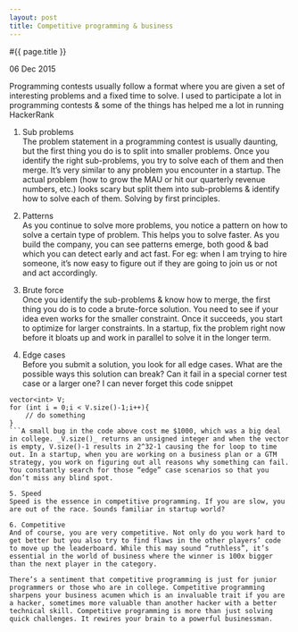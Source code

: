 ```yaml
---
layout: post
title: Competitive programming & business 
---
```


#{{ page.title }}

06 Dec 2015

Programming contests usually follow a format where you are given a set of interesting problems and a fixed time to solve. I used to participate a lot in programming contests & some of the things has helped me a lot in running HackerRank

1. Sub problems  
The problem statement in a programming contest is usually daunting, but the first thing you do is to split into smaller problems. Once you identify the right sub-problems, you try to solve each of them and then merge. It’s very similar to any problem you encounter in a startup. The actual problem (how to grow the MAU or hit our quarterly revenue numbers, etc.) looks scary but split them into sub-problems & identify how to solve each of them. Solving by first principles. 

2. Patterns   
As you continue to solve more problems, you notice a pattern on how to solve a certain type of problem. This helps you to solve faster. As you build the company, you can see patterns emerge, both good & bad which you can detect early and act fast. For eg: when I am trying to hire someone, it’s now easy to figure out if they are going to join us or not and act accordingly. 

3. Brute force   
Once you identify the sub-problems & know how to merge, the first thing you do is to code a brute-force solution. You need to see if your idea even works for the smaller constraint. Once it succeeds, you start to optimize for larger constraints. In a startup, fix the problem right now before it bloats up and work in parallel to solve it in the longer term.

4. Edge cases   
Before you submit a solution, you look for all edge cases. What are the possible ways this solution can break? Can it fail in a special corner test case or a larger one? I can never forget this code snippet
```
vector<int> V;	    
for (int i = 0;i < V.size()-1;i++){	    
	// do something		
}		  
```A small bug in the code above cost me $1000, which was a big deal in college. _V.size()_ returns an unsigned integer and when the vector is empty, V.size()-1 results in 2^32-1 causing the for loop to time out. In a startup, when you are working on a business plan or a GTM strategy, you work on figuring out all reasons why something can fail. You constantly search for those “edge” case scenarios so that you don’t miss any blind spot.

5. Speed  
Speed is the essence in competitive programming. If you are slow, you are out of the race. Sounds familiar in startup world?

6. Competitive   
And of course, you are very competitive. Not only do you work hard to get better but you also try to find flaws in the other players’ code to move up the leaderboard. While this may sound “ruthless”, it’s essential in the world of business where the winner is 100x bigger than the next player in the category. 

There’s a sentiment that competitive programming is just for junior programmers or those who are in college. Competitive programming sharpens your business acumen which is an invaluable trait if you are a hacker, sometimes more valuable than another hacker with a better technical skill. Competitive programming is more than just solving quick challenges. It rewires your brain to a powerful businessman. 
 

